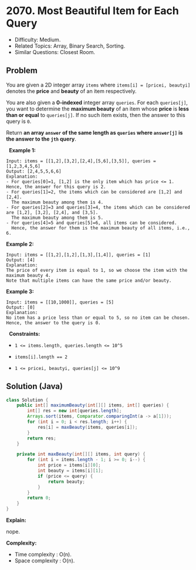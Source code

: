 # 2070. Most Beautiful Item for Each Query

- Difficulty: Medium.
- Related Topics: Array, Binary Search, Sorting.
- Similar Questions: Closest Room.

## Problem

You are given a 2D integer array ```items``` where ```items[i] = [pricei, beautyi]``` denotes the **price** and **beauty** of an item respectively.

You are also given a **0-indexed** integer array ```queries```. For each ```queries[j]```, you want to determine the **maximum beauty** of an item whose **price** is **less than or equal** to ```queries[j]```. If no such item exists, then the answer to this query is ```0```.

Return **an array **```answer```** of the same length as **```queries```** where **```answer[j]```** is the answer to the **```jth```** query**.

 
**Example 1:**

```
Input: items = [[1,2],[3,2],[2,4],[5,6],[3,5]], queries = [1,2,3,4,5,6]
Output: [2,4,5,5,6,6]
Explanation:
- For queries[0]=1, [1,2] is the only item which has price <= 1. Hence, the answer for this query is 2.
- For queries[1]=2, the items which can be considered are [1,2] and [2,4]. 
  The maximum beauty among them is 4.
- For queries[2]=3 and queries[3]=4, the items which can be considered are [1,2], [3,2], [2,4], and [3,5].
  The maximum beauty among them is 5.
- For queries[4]=5 and queries[5]=6, all items can be considered.
  Hence, the answer for them is the maximum beauty of all items, i.e., 6.
```

**Example 2:**

```
Input: items = [[1,2],[1,2],[1,3],[1,4]], queries = [1]
Output: [4]
Explanation: 
The price of every item is equal to 1, so we choose the item with the maximum beauty 4. 
Note that multiple items can have the same price and/or beauty.  
```

**Example 3:**

```
Input: items = [[10,1000]], queries = [5]
Output: [0]
Explanation:
No item has a price less than or equal to 5, so no item can be chosen.
Hence, the answer to the query is 0.
```

 
**Constraints:**


	
- ```1 <= items.length, queries.length <= 10^5```
	
- ```items[i].length == 2```
	
- ```1 <= pricei, beautyi, queries[j] <= 10^9```



## Solution (Java)

```java
class Solution {
    public int[] maximumBeauty(int[][] items, int[] queries) {
        int[] res = new int[queries.length];
        Arrays.sort(items, Comparator.comparingInt(a -> a[1]));
        for (int i = 0; i < res.length; i++) {
            res[i] = maxBeauty(items, queries[i]);
        }
        return res;
    }

    private int maxBeauty(int[][] items, int query) {
        for (int i = items.length - 1; i >= 0; i--) {
            int price = items[i][0];
            int beauty = items[i][1];
            if (price <= query) {
                return beauty;
            }
        }
        return 0;
    }
}
```

**Explain:**

nope.

**Complexity:**

* Time complexity : O(n).
* Space complexity : O(n).
